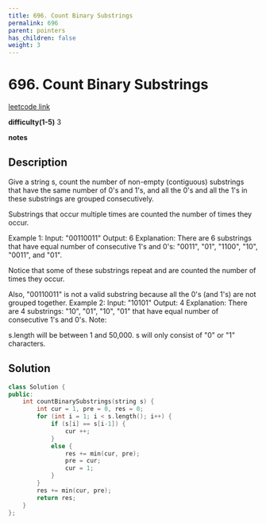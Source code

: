 ```yaml
---
title: 696. Count Binary Substrings
permalink: 696
parent: pointers
has_children: false
weight: 3
---
```

# 696. Count Binary Substrings
[leetcode link](https://leetcode.com/problems/count-binary-substrings/)

**difficulty(1-5)** 
3

**notes**   


## Description

Give a string s, count the number of non-empty (contiguous) substrings that have the same number of 0's and 1's, and all the 0's and all the 1's in these substrings are grouped consecutively.

Substrings that occur multiple times are counted the number of times they occur.

Example 1:
Input: "00110011"
Output: 6
Explanation: There are 6 substrings that have equal number of consecutive 1's and 0's: "0011", "01", "1100", "10", "0011", and "01".

Notice that some of these substrings repeat and are counted the number of times they occur.

Also, "00110011" is not a valid substring because all the 0's (and 1's) are not grouped together.
Example 2:
Input: "10101"
Output: 4
Explanation: There are 4 substrings: "10", "01", "10", "01" that have equal number of consecutive 1's and 0's.
Note:

s.length will be between 1 and 50,000.
s will only consist of "0" or "1" characters.

## Solution

```c++
class Solution {
public:
    int countBinarySubstrings(string s) {
        int cur = 1, pre = 0, res = 0;
        for (int i = 1; i < s.length(); i++) {
            if (s[i] == s[i-1]) {
                cur ++;
            }
            else {
                res += min(cur, pre);
                pre = cur;
                cur = 1;
            }
        }
        res += min(cur, pre);
        return res;
    }
};
```

<!-- 
Default label
{: .label }

Blue label
{: .label .label-blue }

Stable
{: .label .label-green }

New release
{: .label .label-purple }

Coming soon
{: .label .label-yellow }

Deprecated
{: .label .label-red } -->
